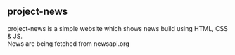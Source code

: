 ## project-news
project-news is a simple website which shows news build using HTML, CSS & JS.  
News are being fetched from newsapi.org